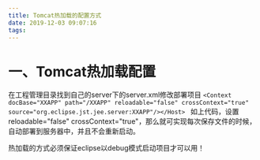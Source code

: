 ```yaml
---
title: Tomcat热加载的配置方式
date: 2019-12-03 09:07:16
tags:
---
```


# 一、Tomcat热加载配置
在工程管理目录找到自己的server下的server.xml修改部署项目
`<Context docBase="XXAPP" path="/XXAPP" reloadable="false" crossContext="true" source="org.eclipse.jst.jee.server:XXAPP"/></Host> `
如上代码，设置reloadable="false" crossContext="true"，那么就可实现每次保存文件的时候，自动部署到服务器中，并且不会重新启动。

热加载的方式必须保证eclipse以debug模式启动项目才可以用！
